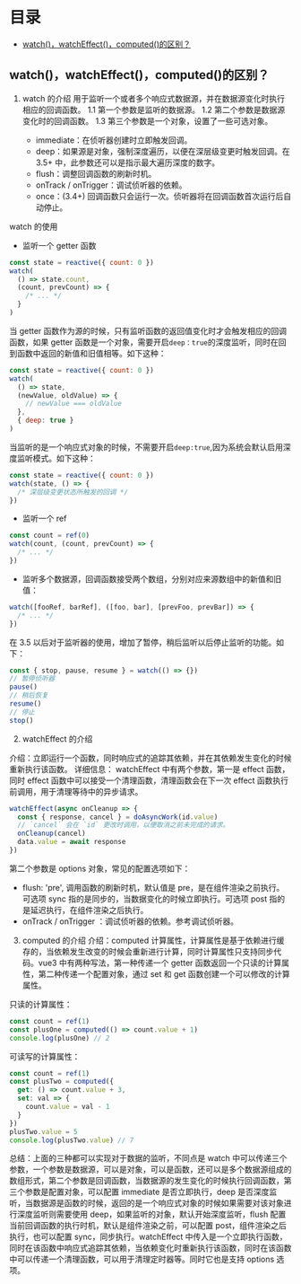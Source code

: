 # 目录

- [watch()，watchEffect()，computed()的区别？](##完成)

## watch()，watchEffect()，computed()的区别？

1. watch 的介绍
   用于监听一个或者多个响应式数据源，并在数据源变化时执行相应的回调函数。
   1.1 第一个参数是监听的数据源。
   1.2 第二个参数是数据源变化时的回调函数。
   1.3 第三个参数是一个对象，设置了一些可选对象。

   - immediate：在侦听器创建时立即触发回调。
   - deep：如果源是对象，强制深度遍历，以便在深层级变更时触发回调。在 3.5+ 中，此参数还可以是指示最大遍历深度的数字。
   - flush：调整回调函数的刷新时机。
   - onTrack / onTrigger：调试侦听器的依赖。
   - once：(3.4+) 回调函数只会运行一次。侦听器将在回调函数首次运行后自动停止。

watch 的使用

- 监听一个 getter 函数

```js
const state = reactive({ count: 0 })
watch(
  () => state.count,
  (count, prevCount) => {
    /* ... */
  }
)
```

当 getter 函数作为源的时候，只有监听函数的返回值变化时才会触发相应的回调函数，如果 getter 函数是一个对象，需要开启`deep：true`的深度监听，同时在回到函数中返回的新值和旧值相等。如下这种：

```js
const state = reactive({ count: 0 })
watch(
  () => state,
  (newValue, oldValue) => {
    // newValue === oldValue
  },
  { deep: true }
)
```

当监听的是一个响应式对象的时候，不需要开启`deep:true`,因为系统会默认启用深度监听模式。如下这种：

```js
const state = reactive({ count: 0 })
watch(state, () => {
  /* 深层级变更状态所触发的回调 */
})
```

- 监听一个 ref

```js
const count = ref(0)
watch(count, (count, prevCount) => {
  /* ... */
})
```

- 监听多个数据源，回调函数接受两个数组，分别对应来源数组中的新值和旧值：

```js
watch([fooRef, barRef], ([foo, bar], [prevFoo, prevBar]) => {
  /* ... */
})
```

在 3.5 以后对于监听器的使用，增加了暂停，稍后监听以后停止监听的功能。如下：

```js
const { stop, pause, resume } = watch(() => {})
// 暂停侦听器
pause()
// 稍后恢复
resume()
// 停止
stop()
```

2. watchEffect 的介绍

介绍：立即运行一个函数，同时响应式的追踪其依赖，并在其依赖发生变化的时候重新执行该函数。
详细信息：
watchEffect 中有两个参数，第一是 effect 函数，同时 effect 函数中可以接受一个清理函数，清理函数会在下一次 effect 函数执行前调用，用于清理等待中的异步请求。

```js
watchEffect(async onCleanup => {
  const { response, cancel } = doAsyncWork(id.value)
  // `cancel` 会在 `id` 更改时调用，以便取消之前未完成的请求。
  onCleanup(cancel)
  data.value = await response
})
```

第二个参数是 options 对象，常见的配置选项如下：

- flush: 'pre', 调用函数的刷新时机，默认值是 pre，是在组件渲染之前执行。可选项 sync 指的是同步的，当数据变化的时候立即执行。可选项 post 指的是延迟执行，在组件渲染之后执行。
- onTrack / onTrigger ：调试侦听器的依赖。参考调试侦听器。

3. computed 的介绍
   介绍：computed 计算属性，计算属性是基于依赖进行缓存的，当依赖发生改变的时候会重新进行计算，同时计算属性只支持同步代码。vue3 中有两种写法，第一种传递一个 getter 函数返回一个只读的计算属性，第二种传递一个配置对象，通过 set 和 get 函数创建一个可以修改的计算属性。

只读的计算属性：

```js
const count = ref(1)
const plusOne = computed(() => count.value + 1)
console.log(plusOne) // 2
```

可读写的计算属性：

```js
const count = ref(1)
const plusTwo = computed({
  get: () => count.value + 3,
  set: val => {
    count.value = val - 1
  }
})
plusTwo.value = 5
console.log(plusTwo.value) // 7
```

总结：上面的三种都可以实现对于数据的监听，不同点是 watch 中可以传递三个参数，一个参数是数据源，可以是对象，可以是函数，还可以是多个数据源组成的数组形式，第二个参数是回调函数，当数据源的发生变化的时候执行回调函数，第三个参数是配置对象，可以配置 immediate 是否立即执行，deep 是否深度监听，当数据源是函数的时候，返回的是一个响应式对象的时候如果需要对该对象进行深度监听则需要使用 deep，如果监听的对象，默认开始深度监听，flush 配置当前回调函数的执行时机，默认是组件渲染之前，可以配置 post，组件渲染之后执行，也可以配置 sync，同步执行。watchEffect 中传入是一个立即执行函数，同时在该函数中响应式追踪其依赖，当依赖变化时重新执行该函数，同时在该函数中可以传递一个清理函数，可以用于清理定时器等。同时它也是支持 options 选项。
